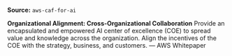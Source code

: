 **Source:** `aws-caf-for-ai`

**Organizational Alignment: Cross-Organizational Collaboration**
Provide an encapsulated and empowered AI center of excellence (COE) to spread value and knowledge across the organization. Align the incentives of the COE with the strategy, business, and customers. — AWS Whitepaper
